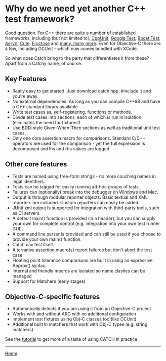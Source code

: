 # Why do we need yet another C++ test framework?

Good question. For C++ there are quite a number of established frameworks, including (but not limited to), [CppUnit](http://sourceforge.net/apps/mediawiki/cppunit/index.php?title=Main_Page), [Google Test](http://code.google.com/p/googletest/), [Boost.Test](http://www.boost.org/doc/libs/1_49_0/libs/test/doc/html/index.html), [Aeryn](https://launchpad.net/aeryn), [Cute](http://r2.ifs.hsr.ch/cute), [Fructose](http://fructose.sourceforge.net/) and [many, many more](http://en.wikipedia.org/wiki/List_of_unit_testing_frameworks#C.2B.2B). Even for Objective-C there are a few, including OCUnit - which now comes bundled with XCode.

So what does Catch bring to the party that differentiates it from these? Apart from a Catchy name, of course.

## Key Features

* Really easy to get started. Just download catch.hpp, #include it and you're away. 
* No external dependencies. As long as you can compile C++98 and have a C++ standard library available.
* Write test cases as, self-registering, functions or methods.
* Divide test cases into sections, each of which is run in isolation (eliminates the need for fixtures!)
* Use BDD-style Given-When-Then sections as well as traditional unit test cases.
* Only one core assertion macro for comparisons. Standard C/C++ operators are used for the comparison - yet the full expression is decomposed and lhs and rhs values are logged.

## Other core features

* Tests are named using free-form strings - no more couching names in legal identifiers.
* Tests can be tagged for easily running ad-hoc groups of tests.
* Failures can (optionally) break into the debugger on Windows and Mac.
* Output is through modular reporter objects. Basic textual and XML reporters are included. Custom reporters can easily be added.
* JUnit xml output is supported for integration with third-party tools, such as CI servers.
* A default main() function is provided (in a header), but you can supply your own for complete control (e.g. integration into your own test runner GUI).
* A command line parser is provided and can still be used if you choose to provide your own main() function.
* Catch can test itself.
* Alternative assertion macro(s) report failures but don't abort the test case
* Floating point tolerance comparisons are built in using an expressive Approx() syntax.
* Internal and friendly macros are isolated so name clashes can be managed
* Support for Matchers (early stages)

## Objective-C-specific features

* Automatically detects if you are using it from an Objective-C project
* Works with and without ARC with no additional configuration
* Implement test fixtures using Obj-C classes too (like OCUnit)
* Additional built in matchers that work with Obj-C types (e.g. string matchers)

See the [tutorial](tutorial.md) to get more of a taste of using CATCH in practice 

---

[Home](Readme.md)
